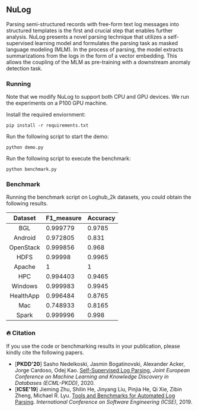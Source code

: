 ## NuLog

Parsing semi-structured records with free-form text log messages into structured templates is the first and crucial step that enables further analysis. NuLog presents a novel parsing technique that utilizes a self-supervised learning model and formulates the parsing task as masked language modeling (MLM). In the process of parsing, the model extracts summarizations from the logs in the form of a vector embedding. This allows the coupling of the MLM as pre-training with a downstream anomaly detection task. 


### Running

Note that we modify NuLog to support both CPU and GPU devices. We run the experiments on a P100 GPU machine.

Install the required enviornment:

```
pip install -r requirements.txt
```

Run the following script to start the demo:

```
python demo.py
```

Run the following script to execute the benchmark:

```
python benchmark.py
```

### Benchmark

Running the benchmark script on Loghub_2k datasets, you could obtain the following results.

|   Dataset   | F1_measure | Accuracy |
|:-----------:|:----------|:---------|
| BGL | 0.999779 | 0.9785 |
| Android | 0.972805 | 0.831 |
| OpenStack | 0.999856 | 0.968 |
| HDFS | 0.99998 | 0.9965 |
| Apache | 1 | 1 |
| HPC | 0.994403 | 0.9465 |
| Windows | 0.999983 | 0.9945 |
| HealthApp | 0.996484 | 0.8765 |
| Mac | 0.748933 | 0.8165 |
| Spark | 0.999996 | 0.998 |

### 🔥 Citation

If you use the code or benchmarking results in your publication, please kindly cite the following papers.

+ [**PKDD'20**] Sasho Nedelkoski, Jasmin Bogatinovski, Alexander Acker, Jorge Cardoso, Odej Kao. [Self-Supervised Log Parsing](https://arxiv.org/abs/2003.07905), *Joint European Conference on Machine Learning and Knowledge Discovery in Databases (ECML-PKDD)*, 2020.
+ [**ICSE'19**] Jieming Zhu, Shilin He, Jinyang Liu, Pinjia He, Qi Xie, Zibin Zheng, Michael R. Lyu. [Tools and Benchmarks for Automated Log Parsing](https://arxiv.org/pdf/1811.03509.pdf). *International Conference on Software Engineering (ICSE)*, 2019.
